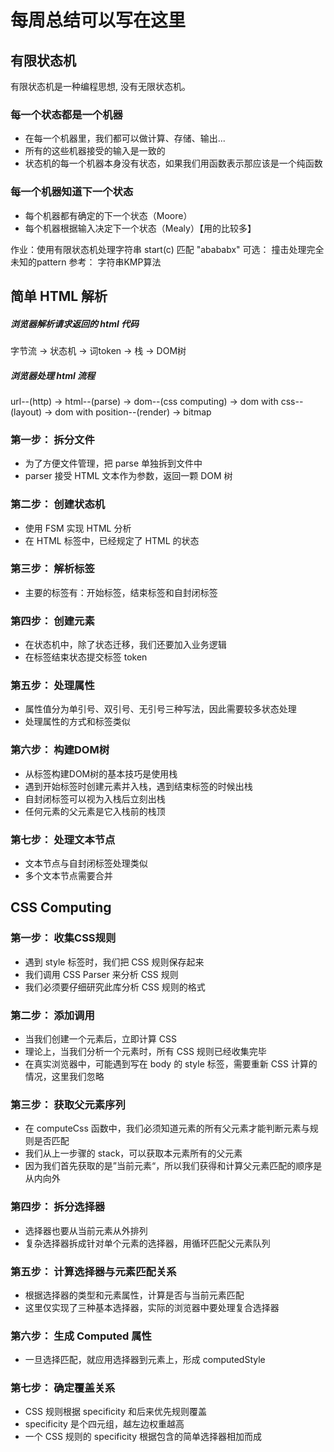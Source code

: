 # 每周总结可以写在这里

## 有限状态机
有限状态机是一种编程思想, 没有无限状态机。

### 每一个状态都是一个机器
- 在每一个机器里，我们都可以做计算、存储、输出...
- 所有的这些机器接受的输入是一致的
- 状态机的每一个机器本身没有状态，如果我们用函数表示那应该是一个纯函数
### 每一个机器知道下一个状态
- 每个机器都有确定的下一个状态（Moore）
- 每个机器根据输入决定下一个状态（Mealy）【用的比较多】

作业：使用有限状态机处理字符串
start(c)
匹配 "abababx"
可选： 撞击处理完全未知的pattern
参考： 字符串KMP算法

## 简单 HTML 解析

##### 浏览器解析请求返回的 html 代码 
字节流 -> 状态机 -> 词token -> 栈 -> DOM树

##### 浏览器处理 html 流程
url--(http) -> html--(parse) -> dom--(css computing) -> dom with css--(layout) -> dom with position--(render) -> bitmap

### 第一步： 拆分文件
- 为了方便文件管理，把 parse 单独拆到文件中
- parser 接受 HTML 文本作为参数，返回一颗 DOM 树

### 第二步： 创建状态机
- 使用 FSM 实现 HTML 分析
- 在 HTML 标签中，已经规定了 HTML 的状态


### 第三步： 解析标签
- 主要的标签有：开始标签，结束标签和自封闭标签


### 第四步： 创建元素
- 在状态机中，除了状态迁移，我们还要加入业务逻辑
- 在标签结束状态提交标签 token


### 第五步： 处理属性
- 属性值分为单引号、双引号、无引号三种写法，因此需要较多状态处理
- 处理属性的方式和标签类似


### 第六步： 构建DOM树
- 从标签构建DOM树的基本技巧是使用栈
- 遇到开始标签时创建元素并入栈，遇到结束标签的时候出栈
- 自封闭标签可以视为入栈后立刻出栈
- 任何元素的父元素是它入栈前的栈顶


### 第七步： 处理文本节点
- 文本节点与自封闭标签处理类似
- 多个文本节点需要合并


## CSS Computing 

### 第一步： 收集CSS规则
- 遇到 style 标签时，我们把 CSS 规则保存起来
- 我们调用 CSS Parser 来分析 CSS 规则
- 我们必须要仔细研究此库分析 CSS 规则的格式

### 第二步： 添加调用
- 当我们创建一个元素后，立即计算 CSS
- 理论上，当我们分析一个元素时，所有 CSS 规则已经收集完毕
- 在真实浏览器中，可能遇到写在 body 的 style 标签，需要重新 CSS 计算的情况，这里我们忽略

### 第三步： 获取父元素序列
- 在 computeCss 函数中，我们必须知道元素的所有父元素才能判断元素与规则是否匹配
- 我们从上一步骤的 stack，可以获取本元素所有的父元素
- 因为我们首先获取的是”当前元素“，所以我们获得和计算父元素匹配的顺序是从内向外

### 第四步： 拆分选择器
- 选择器也要从当前元素从外排列
- 复杂选择器拆成针对单个元素的选择器，用循环匹配父元素队列

### 第五步： 计算选择器与元素匹配关系
- 根据选择器的类型和元素属性，计算是否与当前元素匹配
- 这里仅实现了三种基本选择器，实际的浏览器中要处理复合选择器

### 第六步： 生成 Computed 属性
- 一旦选择匹配，就应用选择器到元素上，形成 computedStyle

### 第七步： 确定覆盖关系
- CSS 规则根据 specificity 和后来优先规则覆盖
- specificity 是个四元组，越左边权重越高
- 一个 CSS 规则的 specificity 根据包含的简单选择器相加而成
